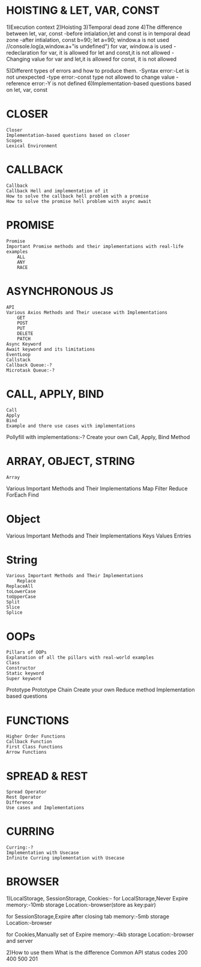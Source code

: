 # HOISTING & LET, VAR, CONST
1)Execution context
2)Hoisting
3)Temporal dead zone
4)The difference between let, var, const
-before intialation,let and const is in temporal dead zone
-after intialation,
const b=90;
let a=90;
window.a is not used
//console.log(a,window.a+"is undefined")
for var, window.a is used
-redeclaration
for var, it is allowed
for let and const,it is not allowed
-Changing value
for var and let,it is allowed
for const, it is not allowed

5)Different types of errors and how to produce them.
-Syntax error:-Let is not unexpected
-type error:-const type not allowed to change value
-reference error:-Y is not defined
6)Implementation-based questions based on let, var, const

# CLOSER
	Closer
	Implementation-based questions based on closer
	Scopes
	Lexical Environment
	
# CALLBACK
	Callback
	Callback Hell and implementation of it
	How to solve the callback hell problem with a promise
	How to solve the promise hell problem with async await

# PROMISE
	Promise
	Important Promise methods and their implementations with real-life examples
		ALL
		ANY
		RACE

# ASYNCHRONOUS JS
	API
	Various Axios Methods and Their usecase with Implementations
		GET
		POST
		PUT
		DELETE
		PATCH
	Async Keyword
	Await keyword and its limitations
	EventLoop
	Callstack
	Callback Queue:-?
	Microtask Queue:-?

# CALL, APPLY, BIND
	Call
	Apply
	Bind
	Example and there use cases with implementations
Pollyfill	with implementations:-?
Create your own Call, Apply, Bind Method


# ARRAY, OBJECT, STRING
	Array
Various Important Methods and Their Implementations
Map
Filter
Reduce
ForEach
Find
	
# Object
Various Important Methods and Their Implementations
	Keys
	Values
	Entries

# String
	Various Important Methods and Their Implementations
		Replace
    ReplaceAll
    toLowerCase
    toUpperCase
    Split
    Slice
    Splice

# OOPs
	Pillars of OOPs
	Explanation of all the pillars with real-world examples
	Class
	Constructor
	Static keyword
	Super keyword
  Prototype
	Prototype Chain
  Create your own Reduce method
  Implementation based questions

# FUNCTIONS
	Higher Order Functions
	Callback Function
	First Class Functions
	Arrow Functions

# SPREAD & REST
	Spread Operator
	Rest Operator
	Difference
	Use cases and Implementations

# CURRING
	Curring:-?
	Implementation with Usecase
	Infinite Curring implementation with Usecase

# BROWSER
1)LocalStorage, SessionStorage, Cookies:-
for LocalStorage,Never Expire 
memory:-10mb
storage Location:-browser(store as key:pair)

for SessionStorage,Expire after closing tab
memory:-5mb
storage Location:-browser

for Cookies,Manually set of Expire
memory:-4kb
storage Location:-browser and server

2)How to use them
	What is the difference
	Common API status codes
		200
		400
		500
		201
